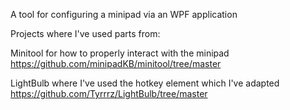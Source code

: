 A tool for configuring a minipad via an WPF application

Projects where I've used parts from:

Minitool for how to properly interact with the minipad
https://github.com/minipadKB/minitool/tree/master

LightBulb where I've used the hotkey element which I've adapted
https://github.com/Tyrrrz/LightBulb/tree/master
